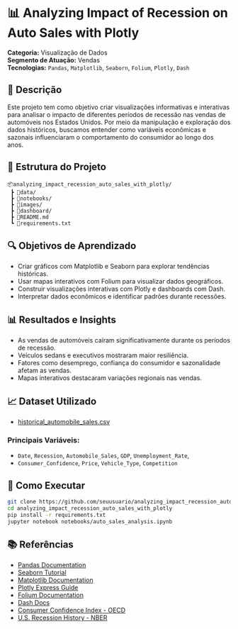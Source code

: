 # 📊 Analyzing Impact of Recession on Auto Sales with Plotly

**Categoria:** Visualização de Dados  
**Segmento de Atuação:** Vendas  
**Tecnologias:** `Pandas`, `Matplotlib`, `Seaborn`, `Folium`, `Plotly`, `Dash`

## 📝 Descrição

Este projeto tem como objetivo criar visualizações informativas e interativas para analisar o impacto de diferentes períodos de recessão nas vendas de automóveis nos Estados Unidos. Por meio da manipulação e exploração dos dados históricos, buscamos entender como variáveis econômicas e sazonais influenciaram o comportamento do consumidor ao longo dos anos.

## 📁 Estrutura do Projeto

```
📦analyzing_impact_recession_auto_sales_with_plotly/
 ┣ 📂data/
 ┣ 📂notebooks/
 ┣ 📂images/
 ┣ 📂dashboard/
 ┣ 📜README.md
 ┗ 📜requirements.txt
```

## 🔍 Objetivos de Aprendizado

- Criar gráficos com Matplotlib e Seaborn para explorar tendências históricas.
- Usar mapas interativos com Folium para visualizar dados geográficos.
- Construir visualizações interativas com Plotly e dashboards com Dash.
- Interpretar dados econômicos e identificar padrões durante recessões.

## 📊 Resultados e Insights

- As vendas de automóveis caíram significativamente durante os períodos de recessão.
- Veículos sedans e executivos mostraram maior resiliência.
- Fatores como desemprego, confiança do consumidor e sazonalidade afetam as vendas.
- Mapas interativos destacaram variações regionais nas vendas.

## 📈 Dataset Utilizado

- [historical_automobile_sales.csv](https://cf-courses-data.s3.us.cloud-object-storage.appdomain.cloud/IBMDeveloperSkillsNetwork-DV0101EN-SkillsNetwork/Data%20Files/historical_automobile_sales.csv)

### Principais Variáveis:

- `Date`, `Recession`, `Automobile_Sales`, `GDP`, `Unemployment_Rate`,
- `Consumer_Confidence`, `Price`, `Vehicle_Type`, `Competition`

## 🚀 Como Executar

```bash
git clone https://github.com/seuusuario/analyzing_impact_recession_auto_sales_with_plotly.git
cd analyzing_impact_recession_auto_sales_with_plotly
pip install -r requirements.txt
jupyter notebook notebooks/auto_sales_analysis.ipynb
```

## 📚 Referências

- [Pandas Documentation](https://pandas.pydata.org/)
- [Seaborn Tutorial](https://seaborn.pydata.org/)
- [Matplotlib Documentation](https://matplotlib.org/stable/contents.html)
- [Plotly Express Guide](https://plotly.com/python/plotly-express/)
- [Folium Documentation](https://python-visualization.github.io/folium/)
- [Dash Docs](https://dash.plotly.com/)
- [Consumer Confidence Index - OECD](https://data.oecd.org/leadind/consumer-confidence-index-cci.htm)
- [U.S. Recession History - NBER](https://www.nber.org/research/data/us-business-cycle-expansions-and-contractions)